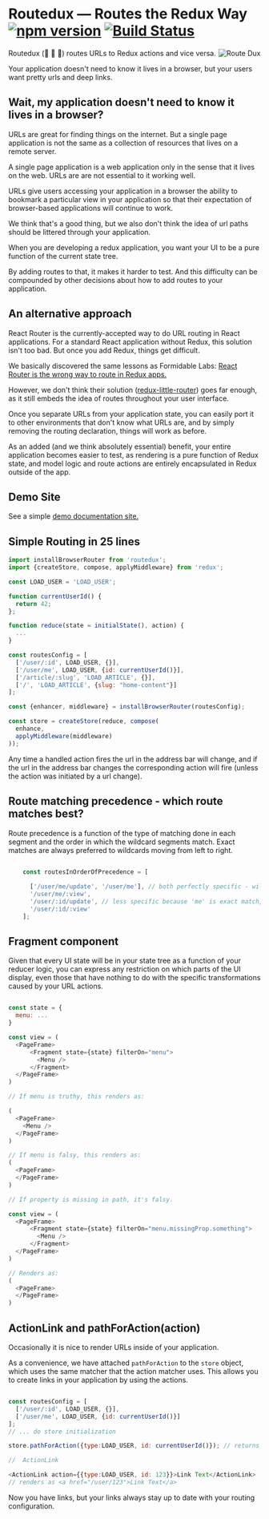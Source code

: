 # Routedux — Routes the Redux Way [![npm version](https://badge.fury.io/js/routedux.svg)](https://badge.fury.io/js/routedux) [![Build Status](https://travis-ci.org/cjdev/routedux.svg?branch=master)](https://travis-ci.org/cjdev/routedux) 

<img alt="Route Dux" src="https://upload.wikimedia.org/wikipedia/commons/thumb/d/da/Ducks_crossing_the_road_sign.png/92px-Ducks_crossing_the_road_sign.png" align="right" />

Routedux (:duck: :duck: :duck:) routes URLs to Redux actions and vice versa. 

Your application doesn't need to know it lives in a browser, but your users want pretty urls and deep links. 

## Wait, my application doesn't need to know it lives in a browser?

URLs are great for finding things on the internet.  But a single page application is not the same as a collection of 
resources that lives on a remote server.

A single page application is a web application only in the sense that it lives on the web.  URLs are are not essential
to it working well.  

URLs give users accessing your application in a browser the ability to bookmark a particular view in your application
so that their expectation of browser-based applications will continue to work.

We think that's a good thing, but we also don't think the idea of url paths should be littered through your application.

When you are developing a redux application, you want your UI to be a pure function of the current state tree.  

By adding routes to that, it makes it harder to test.  And this difficulty can be compounded by other decisions about how
to add routes to your application. 

## An alternative approach

React Router is the currently-accepted way to do URL routing in React applications.  For a standard React application without
Redux, this solution isn't too bad.  But once you add Redux, things get difficult.

We basically discovered the same lessons as Formidable Labs: [React Router is the wrong way to route in Redux apps.](http://formidable.com/blog/2016/07/11/let-the-url-do-the-talking-part-1-the-pain-of-react-router-in-redux/)

However, we don't think their solution ([redux-little-router](https://github.com/FormidableLabs/redux-little-router)) 
goes far enough, as it still embeds the idea of routes throughout your user interface.

Once you separate URLs from your application state, you can easily port it to other environments that don't know what
URLs are, and by simply removing the routing declaration, things will work as before.  

As an added (and we think absolutely essential) benefit, your entire application becomes easier to test, as rendering
is a pure function of Redux state, and model logic and route actions are entirely encapsulated in Redux outside of the app.

## Demo Site

See a simple [demo documentation site.](https://github.com/cjdev/routedux-docs-demo)

## Simple Routing in 25 lines

```javascript
import installBrowserRouter from 'routedux';
import {createStore, compose, applyMiddleware} from 'redux';

const LOAD_USER = 'LOAD_USER';

function currentUserId() {
  return 42;
};

function reduce(state = initialState(), action) {
  ...
}

const routesConfig = [
  ['/user/:id', LOAD_USER, {}],
  ['/user/me', LOAD_USER, {id: currentUserId()}],
  ['/article/:slug', 'LOAD_ARTICLE', {}],
  ['/', 'LOAD_ARTICLE', {slug: "home-content"}]
];

const {enhancer, middleware} = installBrowserRouter(routesConfig);

const store = createStore(reduce, compose(
  enhance,
  applyMiddleware(middleware)
));

```

Any time a handled action fires the url in the address bar will change, and if the url in the address bar changes
the corresponding action will fire (unless the action was initiated by a url change).


## Route matching precedence - which route matches best?

Route precedence is a function of the type of matching done in each segment and the order in which the wildcard segments
match.  Exact matches are always preferred to wildcards moving from left to right.  

```javascript

    const routesInOrderOfPrecedence = [
      
      ['/user/me/update', '/user/me'], // both perfectly specific - will match above any wildcard route
      '/user/me/:view',
      '/user/:id/update', // less specific because 'me' is exact match, while :id is a wildcard
      '/user/:id/:view'
    ];

```

## Fragment component

Given that every UI state will be in your state tree as a function of your reducer logic, you can express any restriction
on which parts of the UI display, even those that have nothing to do with the specific transformations caused by 
your URL actions.

```javascript

const state = {
  menu: ...
}

const view = (
  <PageFrame>
      <Fragment state={state} filterOn="menu">
        <Menu />
      </Fragment>
  </PageFrame>
)

// If menu is truthy, this renders as:

(
  <PageFrame>
    <Menu />
  </PageFrame>
)

// If menu is falsy, this renders as:
(
  <PageFrame>
  </PageFrame>
)

// If property is missing in path, it's falsy.

const view = (
  <PageFrame>
      <Fragment state={state} filterOn="menu.missingProp.something">
        <Menu />
      </Fragment>
  </PageFrame>
)

// Renders as: 
(
  <PageFrame>
  </PageFrame>
)

```
## ActionLink and pathForAction(action)

Occasionally it is nice to render URLs inside of your application.

As a convenience, we have attached `pathForAction` to the  `store` object, which uses the same matcher that the
action matcher uses.  This allows you to create links in your application by using the actions.

```javascript

const routesConfig = [
  ['/user/:id', LOAD_USER, {}],
  ['/user/me', LOAD_USER, {id: currentUserId()}]
];
// ... do store initialization

store.pathForAction({type:LOAD_USER, id: currentUserId()}); // returns /user/me

//  ActionLink

<ActionLink action={{type:LOAD_USER, id: 123}}>Link Text</ActionLink>
// renders as <a href="/user/123">Link Text</a>

```

Now you have links, but your links always stay up to date with your routing configuration.  
